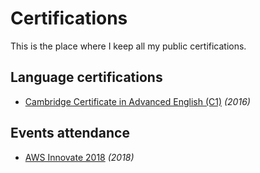 # Certifications

This is the place where I keep all my public certifications.

## Language certifications

- [Cambridge Certificate in Advanced English (C1)]( english_c1_cae.pdf) *(2016)*

## Events attendance

- [AWS Innovate 2018](aws_innovate_attendance_2018.jpg) *(2018)*
